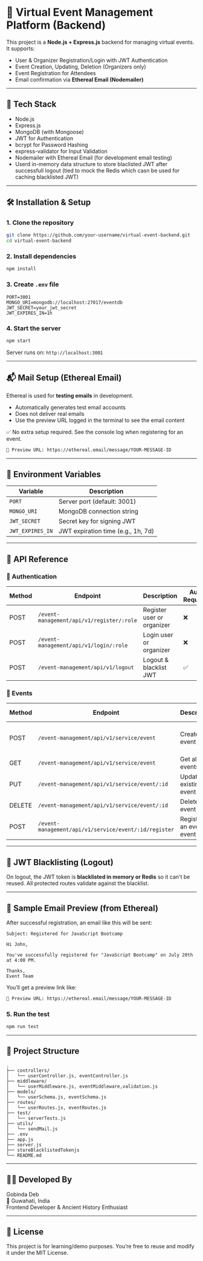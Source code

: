 # 🎉 Virtual Event Management Platform (Backend)

This project is a **Node.js + Express.js** backend for managing virtual events. It supports:

- User & Organizer Registration/Login with JWT Authentication
- Event Creation, Updating, Deletion (Organizers only)
- Event Registration for Attendees
- Email confirmation via **Ethereal Email (Nodemailer)**

---

## 🚀 Tech Stack

- Node.js
- Express.js
- MongoDB (with Mongoose)
- JWT for Authentication
- bcrypt for Password Hashing
- express-validator for Input Validation
- Nodemailer with Ethereal Email (for development email testing)
- Userd in-memory data structure to store blaclisted JWT after successfull logout (tied to mock the Redis which casn be used for caching blacklisted JWT)

---

## 🛠️ Installation & Setup

### 1. Clone the repository

```bash
git clone https://github.com/your-username/virtual-event-backend.git
cd virtual-event-backend
```

### 2. Install dependencies

```bash
npm install
```

### 3. Create `.env` file

```env
PORT=3001
MONGO_URI=mongodb://localhost:27017/eventdb
JWT_SECRET=your_jwt_secret
JWT_EXPIRES_IN=1h
```

### 4. Start the server

```bash
npm start
```

Server runs on: `http://localhost:3001`

---

## 📬 Mail Setup (Ethereal Email)

Ethereal is used for **testing emails** in development.

- Automatically generates test email accounts
- Does not deliver real emails
- Use the preview URL logged in the terminal to see the email content

✅ No extra setup required. See the console log when registering for an event.

```bash
🔗 Preview URL: https://ethereal.email/message/YOUR-MESSAGE-ID
```

---

## 🔐 Environment Variables

| Variable         | Description                        |
| ---------------- | ---------------------------------- |
| `PORT`           | Server port (default: 3001)        |
| `MONGO_URI`      | MongoDB connection string          |
| `JWT_SECRET`     | Secret key for signing JWT         |
| `JWT_EXPIRES_IN` | JWT expiration time (e.g., 1h, 7d) |

---

## 📡 API Reference

### 🔑 Authentication

| Method | Endpoint                                        | Description                | Auth Required | Body Parameters                     |
| ------ | ----------------------------------------------- | -------------------------- | ------------- | ----------------------------------- |
| POST   | `/event-management/api/v1/register/:role`       | Register user or organizer | ❌            | `name`, `email`, `phone`,`password` |
| POST   | `/event-management/api/v1/login/:role`          | Login user or organizer    | ❌            | `email`, `password`                 |
| POST   | `/event-management/api/v1/logout`               | Logout & blacklist JWT     | ✅            | ❌                                  |

### 🎫 Events

| Method | Endpoint                                              | Description                       | Auth Required | Role Required | Body Parameters                              |
| ------ | ----------------------------------------------------- | --------------------------------- | ------------- | ------------- | -------------------------------------------- |
| POST   | `/event-management/api/v1/service/event`              | Create new event                  | ✅            | `organizer`   | `title`, `description`, `date`, `time`, etc. |
| GET    | `/event-management/api/v1/service/event`              | Get all events                    | ✅            | ❌           | ❌                                           |
| PUT    | `/event-management/api/v1/service/event/:id`          | Update an existing event by ID    | ✅            | `organizer`   | Partial or full event data                   |
| DELETE | `/event-management/api/v1/service/event/:id`          | Delete an event by ID             | ✅            | `organizer`   | ❌                                           |
| POST   | `/event-management/api/v1/service/event/:id/register` | Register for an event by event ID | ✅            | `user`        | (gets user info from JWT)                    |

---

## 🔁 JWT Blacklisting (Logout)

On logout, the JWT token is **blacklisted in memory or Redis** so it can't be reused. All protected routes validate against the blacklist.

---

## 📧 Sample Email Preview (from Ethereal)

After successful registration, an email like this will be sent:

```
Subject: Registered for JavaScript Bootcamp

Hi John,

You've successfully registered for "JavaScript Bootcamp" on July 20th at 4:00 PM.

Thanks,
Event Team
```

You’ll get a preview link like:

```bash
🔗 Preview URL: https://ethereal.email/message/YOUR-MESSAGE-ID
```

### 5. Run the test

```bash
npm run test
```

---

## 📂 Project Structure

```
.
├── controllers/
│   └── userController.js, eventController.js
├── middleware/
│   └── userMiddleware.js, eventMiddleware,validation.js
├── models/
│   └── userSchema.js, eventSchema.js
├── routes/
│   └── userRoutes.js, eventRoutes.js
├── test/
│   └── serverTests.js
├── utils/
│   └── sendMail.js
├── .env
├── app.js
├── server.js
├── storeBlacklistedTokenjs
└── README.md
```

---

## 🧑‍💻 Developed By

Gobinda Deb  
📍 Guwahati, India  
Frontend Developer & Ancient History Enthusiast

---

## 📃 License

This project is for learning/demo purposes. You’re free to reuse and modify it under the MIT License.
